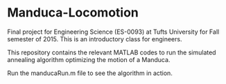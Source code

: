 # Manduca-Locomotion
Final project for Engineering Science (ES-0093) at Tufts University for Fall semester of 2015. This is an introductory class for engineers.

This repository contains the relevant MATLAB codes to run the simulated annealing algorithm optimizing the motion of a Manduca.

Run the manducaRun.m file to see the algorithm in action.
